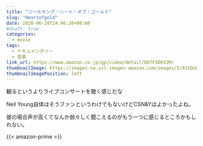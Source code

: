 ```yaml
---
title: "ニールヤング／ハート・オブ・ゴールド"
slug: "Heartofgold"
date: 2020-06-28T14:46:20+09:00
#draft: true
categories:
  - movie
tags:
  - ドキュメンタリー
  - 音楽
link_url: https://www.amazon.co.jp/gp/video/detail/B07F5D6X2M/
thumbnailImage: https://images-na.ssl-images-amazon.com/images/I/91XQuDxoSbL._SX600_.jpg
thumbnailImagePosition: left
---
```

観るというよりライブコンサートを聴く感じだな

<!--more-->

Neil Young自体はそうファンというわけでもないけどCSN&Yはよかったよね。

彼の場合声が高くてなんか弱々しく聞こえるのがもう一つに感じるところかもしれない。

{{< amazon-prime >}}
